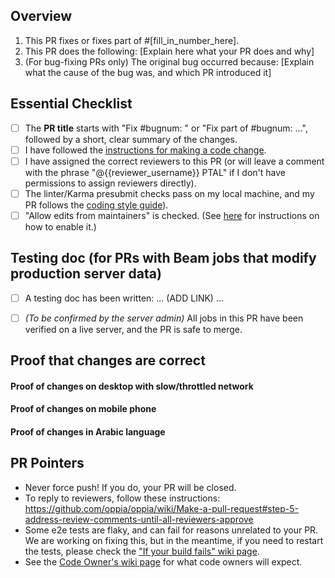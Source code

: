 ## Overview
<!--
READ ME FIRST:
Please answer *all* questions below and check off every point from the Essential Checklist!
If there is no corresponding issue number, fill in N/A where it says [fill_in_number_here] below in 1.
-->

1. This PR fixes or fixes part of #[fill_in_number_here].
2. This PR does the following: [Explain here what your PR does and why]
3. (For bug-fixing PRs only) The original bug occurred because: [Explain what
   the cause of the bug was, and which PR introduced it]

## Essential Checklist

- [ ] The **PR title** starts with "Fix #bugnum: " or "Fix part of #bugnum: ...", followed by a short, clear summary of the changes.
- [ ] I have followed the [instructions for making a code change](https://github.com/oppia/oppia/wiki/Make-a-pull-request).
- [ ] I have assigned the correct reviewers to this PR (or will leave a comment with the phrase "@{{reviewer_username}} PTAL" if I don't have permissions to assign reviewers directly).
- [ ] The linter/Karma presubmit checks pass on my local machine, and my PR follows the [coding style guide](https://github.com/oppia/oppia/wiki/Coding-style-guide)).
- [ ] "Allow edits from maintainers" is checked. (See [here](https://help.github.com/en/github/collaborating-with-issues-and-pull-requests/allowing-changes-to-a-pull-request-branch-created-from-a-fork) for instructions on how to enable it.)

## Testing doc (for PRs with Beam jobs that modify production server data)

<!--
If this PR affects production server data, please follow
[these instructions](https://github.com/oppia/oppia/wiki/Testing-jobs-and-other-features-on-production#submitting-a-pr-with-a-new-job-or-feature-that-requires-third-party-api)
and link to the job request doc here.

Otherwise, please delete this section.
-->
- [ ] A testing doc has been written: ... (ADD LINK) ...
- [ ] _(To be confirmed by the server admin)_ All jobs in this PR have been verified on a live server, and the PR is safe to merge.


## Proof that changes are correct

<!--
Add videos/screenshots of the user-facing interface to demonstrate that the changes
made in this PR work correctly. (For changes involving responsiveness or adjustment
of UI elements, this should be a video that gradually resizes the viewport from wide
to narrow and back again.) If this PR is for a developer-facing feature, provide
the videos/screenshots of developer-facing interface. Please also include
videos/screenshots of the developer tools browser console, so that we can be sure
that there are no console errors.

When you make updates to the PR, please update these videos/screenshots as well.
You can drop videos/screenshots from previous versions of the PR.

The above should be done for all PRs, including short ones (e.g. a single-line change).
However, if the changes in your PRs are autogenerated via a script and you cannot
provide proof for the changes then please leave a comment "No proof of changes
needed because {{Reason}}" and remove all the sections below.
-->

#### Proof of changes on desktop with slow/throttled network

<!--
Make sure to properly verify that everything works correctly, and that there are
no weird UI mistakes or other problems. Also, if there are any newly added fields,
try to fill them out and test that different inputs are correctly accepted/rejected.

Throttle the network (to 3G) using the browser Developer Tools (see references below).
There should be no performance or UI issues while the network is slow.

References:
 - Chrome: https://css-tricks.com/throttling-the-network/
 - Firefox: https://developer.mozilla.org/en-US/docs/Tools/Network_Monitor/Throttling
-->

#### Proof of changes on mobile phone

<!--
In some cases this is not needed (e.g. for pages that we do not expect to
support mobile phones, or for backend-only features).

Feel free to use the Developer Tools emulator for this.

References:
 - Chrome: https://developer.chrome.com/docs/devtools/device-mode/
 - Firefox: https://firefox-source-docs.mozilla.org/devtools-user/index.html#responsive-design-mode
-->

#### Proof of changes in Arabic language

<!--
If the PR changes the UI, make sure to add screenshots with the site
language set to Arabic as well (we use Arabic as it is a language written from right to left).
-->

## PR Pointers

- Never force push! If you do, your PR will be closed.
- To reply to reviewers, follow these instructions: https://github.com/oppia/oppia/wiki/Make-a-pull-request#step-5-address-review-comments-until-all-reviewers-approve
- Some e2e tests are flaky, and can fail for reasons unrelated to your PR. We are working on fixing this, but in the meantime, if you need to restart the tests, please check the ["If your build fails" wiki page](https://github.com/oppia/oppia/wiki/If-CI-checks-fail-on-your-PR).
- See the [Code Owner's wiki page](https://github.com/oppia/oppia/wiki/Oppia's-code-owners-and-checks-to-be-carried-out-by-developers) for what code owners will expect.
